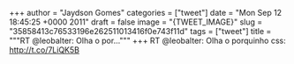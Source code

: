 
+++
author = "Jaydson Gomes"
categories = ["tweet"]
date = "Mon Sep 12 18:45:25 +0000 2011"
draft = false
image = "{TWEET_IMAGE}"
slug = "35858413c76533196e262511013416f0e743f11d"
tags = ["tweet"]
title = """RT @leobalter: Olha o por..."""
+++
RT @leobalter: Olha o porquinho css: http://t.co/7LiQK5B
